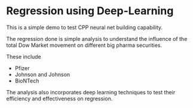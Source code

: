 # Regression using Deep-Learning
This is a simple demo to test CPP neural net building capability.

The regression done is simple analysis to understand the influence of the total Dow Market movement on different big pharma securities.

These include
- Pfizer
- Johnson and Johnson
- BioNTech

The analysis also incorporates deep learning techniques to test their efficiency and effectiveness on regression.
